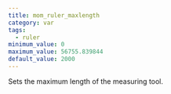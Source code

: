```yaml
---
title: mom_ruler_maxlength
category: var
tags:
  - ruler
minimum_value: 0
maximum_value: 56755.839844
default_value: 2000
---
```


Sets the maximum length of the measuring tool.